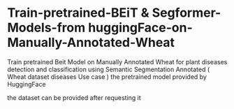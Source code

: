 # Train-pretrained-BEiT & Segformer-Models-from huggingFace-on-Manually-Annotated-Wheat
Train pretrained Beit Model on Manually Annotated Wheat for plant diseases detection and classification using Semantic Segmentation  Annotated ( Wheat dataset diseases Use case )
the pretrained model provided by HuggingFace 

the dataset can be provided after requesting it
